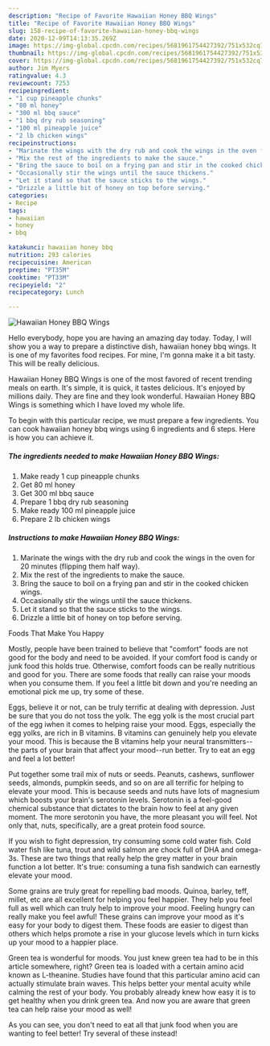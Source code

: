 ```yaml
---
description: "Recipe of Favorite Hawaiian Honey BBQ Wings"
title: "Recipe of Favorite Hawaiian Honey BBQ Wings"
slug: 158-recipe-of-favorite-hawaiian-honey-bbq-wings
date: 2020-12-09T14:13:35.269Z
image: https://img-global.cpcdn.com/recipes/5681961754427392/751x532cq70/hawaiian-honey-bbq-wings-recipe-main-photo.jpg
thumbnail: https://img-global.cpcdn.com/recipes/5681961754427392/751x532cq70/hawaiian-honey-bbq-wings-recipe-main-photo.jpg
cover: https://img-global.cpcdn.com/recipes/5681961754427392/751x532cq70/hawaiian-honey-bbq-wings-recipe-main-photo.jpg
author: Jim Myers
ratingvalue: 4.3
reviewcount: 7253
recipeingredient:
- "1 cup pineapple chunks"
- "80 ml honey"
- "300 ml bbq sauce"
- "1 bbq dry rub seasoning"
- "100 ml pineapple juice"
- "2 lb chicken wings"
recipeinstructions:
- "Marinate the wings with the dry rub and cook the wings in the oven for 20 minutes (flipping them half way)."
- "Mix the rest of the ingredients to make the sauce."
- "Bring the sauce to boil on a frying pan and stir in the cooked chicken wings."
- "Occasionally stir the wings until the sauce thickens."
- "Let it stand so that the sauce sticks to the wings."
- "Drizzle a little bit of honey on top before serving."
categories:
- Recipe
tags:
- hawaiian
- honey
- bbq

katakunci: hawaiian honey bbq 
nutrition: 293 calories
recipecuisine: American
preptime: "PT35M"
cooktime: "PT33M"
recipeyield: "2"
recipecategory: Lunch

---
```



![Hawaiian Honey BBQ Wings](https://img-global.cpcdn.com/recipes/5681961754427392/751x532cq70/hawaiian-honey-bbq-wings-recipe-main-photo.jpg)

Hello everybody, hope you are having an amazing day today. Today, I will show you a way to prepare a distinctive dish, hawaiian honey bbq wings. It is one of my favorites food recipes. For mine, I'm gonna make it a bit tasty. This will be really delicious.

Hawaiian Honey BBQ Wings is one of the most favored of recent trending meals on earth. It's simple, it is quick, it tastes delicious. It's enjoyed by millions daily. They are fine and they look wonderful. Hawaiian Honey BBQ Wings is something which I have loved my whole life.




To begin with this particular recipe, we must prepare a few ingredients. You can cook hawaiian honey bbq wings using 6 ingredients and 6 steps. Here is how you can achieve it.

<!--inarticleads1-->

##### The ingredients needed to make Hawaiian Honey BBQ Wings:

1. Make ready 1 cup pineapple chunks
1. Get 80 ml honey
1. Get 300 ml bbq sauce
1. Prepare 1 bbq dry rub seasoning
1. Make ready 100 ml pineapple juice
1. Prepare 2 lb chicken wings




<!--inarticleads2-->

##### Instructions to make Hawaiian Honey BBQ Wings:

1. Marinate the wings with the dry rub and cook the wings in the oven for 20 minutes (flipping them half way).
1. Mix the rest of the ingredients to make the sauce.
1. Bring the sauce to boil on a frying pan and stir in the cooked chicken wings.
1. Occasionally stir the wings until the sauce thickens.
1. Let it stand so that the sauce sticks to the wings.
1. Drizzle a little bit of honey on top before serving.




Foods That Make You Happy


Mostly, people have been trained to believe that "comfort" foods are not good for the body and need to be avoided. If your comfort food is candy or junk food this holds true. Otherwise, comfort foods can be really nutritious and good for you. There are some foods that really can raise your moods when you consume them. If you feel a little bit down and you're needing an emotional pick me up, try some of these.

Eggs, believe it or not, can be truly terrific at dealing with depression. Just be sure that you do not toss the yolk. The egg yolk is the most crucial part of the egg iwhen it comes to helping raise your mood. Eggs, especially the egg yolks, are rich in B vitamins. B vitamins can genuinely help you elevate your mood. This is because the B vitamins help your neural transmitters--the parts of your brain that affect your mood--run better. Try to eat an egg and feel a lot better!

Put together some trail mix of nuts or seeds. Peanuts, cashews, sunflower seeds, almonds, pumpkin seeds, and so on are all terrific for helping to elevate your mood. This is because seeds and nuts have lots of magnesium which boosts your brain's serotonin levels. Serotonin is a feel-good chemical substance that dictates to the brain how to feel at any given moment. The more serotonin you have, the more pleasant you will feel. Not only that, nuts, specifically, are a great protein food source.

If you wish to fight depression, try consuming some cold water fish. Cold water fish like tuna, trout and wild salmon are chock full of DHA and omega-3s. These are two things that really help the grey matter in your brain function a lot better. It's true: consuming a tuna fish sandwich can earnestly elevate your mood. 

Some grains are truly great for repelling bad moods. Quinoa, barley, teff, millet, etc are all excellent for helping you feel happier. They help you feel full as well which can truly help to improve your mood. Feeling hungry can really make you feel awful! These grains can improve your mood as it's easy for your body to digest them. These foods are easier to digest than others which helps promote a rise in your glucose levels which in turn kicks up your mood to a happier place.

Green tea is wonderful for moods. You just knew green tea had to be in this article somewhere, right? Green tea is loaded with a certain amino acid known as L-theanine. Studies have found that this particular amino acid can actually stimulate brain waves. This helps better your mental acuity while calming the rest of your body. You probably already knew how easy it is to get healthy when you drink green tea. And now you are aware that green tea can help raise your mood as well!

As you can see, you don't need to eat all that junk food when you are wanting to feel better! Try several of these instead!

